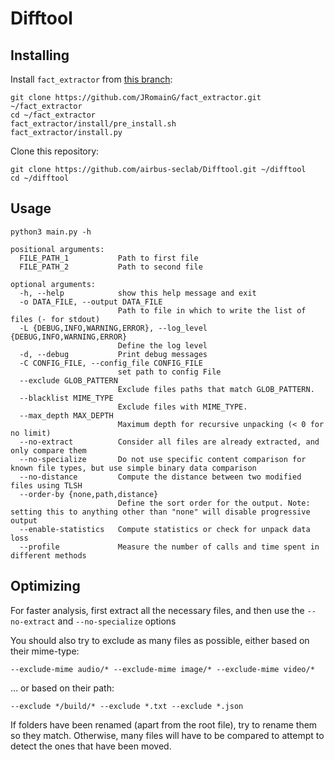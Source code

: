 # Difftool

## Installing

Install `fact_extractor` from [this branch](https://github.com/JRomainG/fact_extractor/tree/dev):

```
git clone https://github.com/JRomainG/fact_extractor.git ~/fact_extractor
cd ~/fact_extractor
fact_extractor/install/pre_install.sh
fact_extractor/install.py
```

Clone this repository:

```
git clone https://github.com/airbus-seclab/Difftool.git ~/difftool
cd ~/difftool
```

## Usage

```
python3 main.py -h

positional arguments:
  FILE_PATH_1           Path to first file
  FILE_PATH_2           Path to second file

optional arguments:
  -h, --help            show this help message and exit
  -o DATA_FILE, --output DATA_FILE
                        Path to file in which to write the list of files (- for stdout)
  -L {DEBUG,INFO,WARNING,ERROR}, --log_level {DEBUG,INFO,WARNING,ERROR}
                        Define the log level
  -d, --debug           Print debug messages
  -C CONFIG_FILE, --config_file CONFIG_FILE
                        set path to config File
  --exclude GLOB_PATTERN
                        Exclude files paths that match GLOB_PATTERN.
  --blacklist MIME_TYPE
                        Exclude files with MIME_TYPE.
  --max_depth MAX_DEPTH
                        Maximum depth for recursive unpacking (< 0 for no limit)
  --no-extract          Consider all files are already extracted, and only compare them
  --no-specialize       Do not use specific content comparison for known file types, but use simple binary data comparison
  --no-distance         Compute the distance between two modified files using TLSH
  --order-by {none,path,distance}
                        Define the sort order for the output. Note: setting this to anything other than "none" will disable progressive output
  --enable-statistics   Compute statistics or check for unpack data loss
  --profile             Measure the number of calls and time spent in different methods
```

## Optimizing

For faster analysis, first extract all the necessary files, and then use the `--no-extract` and `--no-specialize` options

You should also try to exclude as many files as possible, either based on their mime-type:

```
--exclude-mime audio/* --exclude-mime image/* --exclude-mime video/*
```

... or based on their path:
```
--exclude */build/* --exclude *.txt --exclude *.json
```

If folders have been renamed (apart from the root file), try to rename them so they match. Otherwise, many files will have to be compared to attempt to detect the ones that have been moved.
